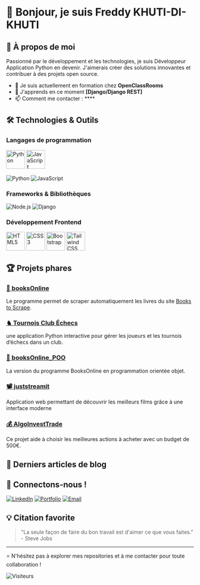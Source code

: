 # 👋 Bonjour, je suis Freddy KHUTI-DI-KHUTI

## 🚀 À propos de moi

Passionné par le développement et les technologies, je suis Développeur Application Python en devenir. J'aimerais créer des solutions innovantes et contribuer à des projets open source.

- 🔭 Je suis actuellement en formation chez **OpenClassRooms**
- 🌱 J'apprends en ce moment **[Django/Django REST]**
- 📫 Comment me contacter : \*\*\*\*

## 🛠️ Technologies & Outils

### Langages de programmation

<p align="left">
  <img src="https://cdn.jsdelivr.net/gh/devicons/devicon/icons/python/python-original.svg" alt="Python" width="50" height="50"/>
  <img src="https://cdn.jsdelivr.net/gh/devicons/devicon/icons/javascript/javascript-original.svg" alt="JavaScript" width="50" height="50"/>
  
</p>

![Python](https://img.shields.io/badge/-Python-3776AB?style=flat-square&logo=python&logoColor=white)
![JavaScript](https://img.shields.io/badge/-JavaScript-F7DF1E?style=flat-square&logo=javascript&logoColor=black)

### Frameworks & Bibliothèques

![Node.js](https://img.shields.io/badge/-Node.js-339933?style=flat-square&logo=node.js&logoColor=white)
![Django](https://img.shields.io/badge/-Django-092E20?style=flat-square&logo=django&logoColor=white)

### Développement Frontend

<p align="left">
  <img src="https://cdn.jsdelivr.net/gh/devicons/devicon/icons/html5/html5-original.svg" alt="HTML5" width="50" height="50"/>
  <img src="https://cdn.jsdelivr.net/gh/devicons/devicon/icons/css3/css3-original.svg" alt="CSS3" width="50" height="50"/>
  <img src="https://cdn.jsdelivr.net/gh/devicons/devicon/icons/bootstrap/bootstrap-original.svg" alt="Bootstrap" width="50" height="50"/>
  <img src="https://cdn.jsdelivr.net/gh/devicons/devicon/icons/tailwindcss/tailwindcss-original.svg" alt="Tailwind CSS" width="50" height="50"/>
</p>

## 🏆 Projets phares

### [📖 booksOnline](https://github.com/Freddy0ne1/booksOnline)

Le programme permet de scraper automatiquement les livres du site [Books to Scrape](https://books.toscrape.com/).

### [♞ Tournois Club Échecs](https://github.com/Freddy0ne1/tournois_club_echecs)

une application Python interactive pour gérer les joueurs et les tournois d’échecs dans un club.

### [📖 booksOnline_POO](https://github.com/Freddy0ne1/booksOnline_POO)

La version du programme BooksOnline en programmation orientée objet.

### [📽️ juststreamit](https://github.com/Freddy0ne1/juststreamit)

Application web permettant de découvrir les meilleurs films grâce à une interface moderne

### [💰 AlgoInvestTrade](https://github.com/Freddy0ne1/AlgoInvestTrade)

Ce projet aide à choisir les meilleures actions à acheter avec un budget de 500€.

## 📝 Derniers articles de blog

<!-- BLOG-POST-LIST:START -->
<!-- BLOG-POST-LIST:END -->

## 🤝 Connectons-nous !

[![LinkedIn](https://img.shields.io/badge/-LinkedIn-0A66C2?style=flat-square&logo=linkedin&logoColor=white)](https://linkedin.com/in/freddy-khuti-442065275/)
[![Portfolio](https://img.shields.io/badge/-Portfolio-000000?style=flat-square&logo=react&logoColor=white)](https://votre-site.com)
[![Email](https://img.shields.io/badge/-Email-D14836?style=flat-square&logo=gmail&logoColor=white)](mailto:freddykhuti@email.com)

## 💡 Citation favorite

> "La seule façon de faire du bon travail est d'aimer ce que vous faites." - Steve Jobs

---

⭐️ N'hésitez pas à explorer mes repositories et à me contacter pour toute collaboration !

![Visiteurs](https://visitor-badge.laobi.icu/badge?page_id=freddy0ne1.freddy0ne1)
